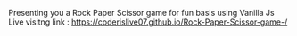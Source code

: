 Presenting you a Rock Paper Scissor game for fun basis using Vanilla Js 
Live visitng link : https://coderislive07.github.io/Rock-Paper-Scissor-game-/

